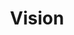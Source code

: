 ---
# Page title
title: Vision
# Page type - we want a landing page (such as a homepage)
type: landing

# Your landing page sections - add as many different content blocks as you like
sections:
  - block: markdown
    id: vision
    content:
      title: Vision
      subtitle: 
      text: |
              The **TrustAGI Lab** at Griffith University envisions itself as a pioneering force in the realm of Trustworthy **Artificial General Intelligence (AGI)**, committed to: 
              * **Advancing AGI Research:** The lab aspires to propel the field of AGI forward by spearheading the development of novel AI algorithms. Our goal is to endow machines with human-level intelligence, contributing significantly to the evolution of AI capabilities. 
              * **Ensuring Trustworthiness and Transparency:** Recognizing the critical importance of trust and transparency in AI technologies, the Trustworthy AGI Lab is dedicated to providing practical solutions. Addressing key challenges associated with the deployment of AGI, our focus encompasses explainability, safety, robustness, fairness, and privacy. By pioneering advancements in these domains, we aim to establish AGI systems that are not only powerful but also ethical and accountable. 

      
  - block: markdown
    content:
      title: Research Areas
      subtitle: AGI Research
      image:
        filename: 
        filename: 
      text: |
        <br>
        
        * **Large Language Models:** 
        
            Exploring the capabilities and applications of large language models, this research area delves into advancing natural language processing and understanding, contributing to the development of sophisticated language-based AI systems. 

        * **Graph Machine Learning:** 
        
            Investigating the intersection of machine learning and graph theory, this research theme aims to enhance AI models' ability to analyse and interpret complex relationships, fostering advancements in various domains such as social networks, biology, and recommendation systems. 

        * **Knowledge Representation and Reasoning:** 
        
            Focused on the fundamental aspects of AI, this area aims to develop robust frameworks for representing and reasoning with knowledge, contributing to the creation of more intelligent and context-aware AI systems. 

        * **Time Series Analysis:** 

            Addressing the temporal dimension in data, this research theme explores techniques for effective analysis and prediction of time series data, crucial for applications in finance, healthcare, and other dynamic domains. 

        * **Recommender Systems:** 

            Centred on enhancing user experiences, this research area focuses on refining and advancing recommender systems, contributing to personalized and effective content recommendations in various applications. 
                    [![Screenshot](../publication/llm-kg-23/featured.png)](../post/23-12-01-arc-dp/)

      design:
          columns: '2'
          view: card      
  - block: markdown
    content:
      title: Research Areas
      subtitle: Trustworthy AI Research
      image:
        filename: 
        filename: 
      text: |
        <br>
        
        

        * **Explainability:** 

            Investigating methods for developing interpretable and explainable AI models, this research area emphasizes transparency in decision-making processes. The focus includes explainable machine learning models, visualization techniques, and interpretable deep learning algorithms, applied particularly in healthcare, finance, and social sciences. 

        * **Safety and Robustness:** 

            Addressing risks and vulnerabilities in AI technologies, this research theme explores techniques to ensure the safety, resilience, and robustness of AI systems. Areas of focus include adversarial machine learning, robust optimization, attacks and defense, and secure AI deployment in real-world environments. 

        * **Fairness:** 

            Focused on mitigating biases and discriminatory outcomes in AI decision-making, this area investigates fairness-aware machine learning, bias detection and mitigation, and ethical considerations in AI development. The lab also aims to provide practical guidelines and tools for practitioners to promote fairness in AI applications. 

        * **Privacy:** 

            Researching privacy attacks and privacy-preserving AI techniques, this theme addresses the critical concern of protecting sensitive data and individuals' privacy rights. Topics include federated learning, secure multi-party computation, and privacy-enhancing technologies for AI applications in healthcare, finance, and social media. 
            [![Screenshot](theme2.png)](../post/23-12-01-csiro-nsf/)

          

---